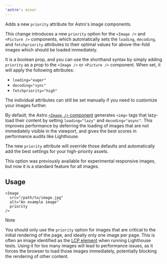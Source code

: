 ```yaml
---
'astro': minor
---
```


Adds a new `priority` attribute for Astro's image components.

This change introduces a new `priority` option for the `<Image />` and `<Picture />` components, which automatically sets the `loading`, `decoding`, and `fetchpriority` attributes to their optimal values for above-the-fold images which should be loaded immediately.

It is a boolean prop, and you can use the shorthand syntax by simply adding `priority` as a prop to the `<Image />` or `<Picture />` component. When set, it will apply the following attributes:

- `loading="eager"`
- `decoding="sync"`
- `fetchpriority="high"`

The individual attributes can still be set manually if you need to customize your images further.

By default, the Astro [`<Image />` component](https://docs.astro.build/en/guides/images/#display-optimized-images-with-the-image--component) generates `<img>` tags that lazy-load their content by setting `loading="lazy"` and `decoding="async"`. This improves performance by deferring the loading of images that are not immediately visible in the viewport, and gives the best scores in performance audits like Lighthouse. 

The new `priority` attribute will override those defaults and automatically add the best settings for your high-priority assets.

This option was previously available for experimental responsive images, but now it is a standard feature for all images.

## Usage

```astro
<Image 
  src="/path/to/image.jpg" 
  alt="An example image" 
  priority
/>
```

> [!Note]
> You should only use the `priority` option for images that are critical to the initial rendering of the page, and ideally only one image per page. This is often an image identified as the [LCP element](https://web.dev/articles/lcp) when running Lighthouse tests. Using it for too many images will lead to performance issues, as it forces the browser to load those images immediately, potentially blocking the rendering of other content.
